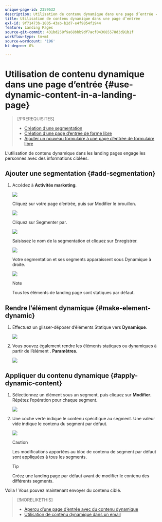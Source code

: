 ```yaml
---
unique-page-id: 2359532
description: Utilisation de contenu dynamique dans une page d’entrée - Documents Marketo - Documentation du produit
title: Utilisation de contenu dynamique dans une page d’entrée
exl-id: 9f71473b-1805-43ab-b2d7-e4f9854f1944
feature: Landing Pages
source-git-commit: 431bd258f9a68bbb9df7acf043085578d3d91b1f
workflow-type: tm+mt
source-wordcount: '196'
ht-degree: 0%

---
```


# Utilisation de contenu dynamique dans une page d’entrée {#use-dynamic-content-in-a-landing-page}

>[!PREREQUISITES]
>
>* [Création d’une segmentation](/help/marketo/product-docs/personalization/segmentation-and-snippets/segmentation/create-a-segmentation.md)
>* [Création d’une page d’entrée de forme libre](/help/marketo/product-docs/demand-generation/landing-pages/free-form-landing-pages/create-a-free-form-landing-page.md)
>* [Ajouter un nouveau formulaire à une page d’entrée de formulaire libre](/help/marketo/product-docs/demand-generation/landing-pages/free-form-landing-pages/add-a-new-form-to-a-free-form-landing-page.md)

L’utilisation de contenu dynamique dans les landing pages engage les personnes avec des informations ciblées.

## Ajouter une segmentation {#add-segmentation}

1. Accédez à **Activités marketing**.

   ![](assets/login-marketing-activities.png)

   Cliquez sur votre page d’entrée, puis sur Modifier le brouillon.

   ![](assets/landingpageeditdraft.jpg)

   Cliquez sur Segmenter par.

   ![](assets/image2015-5-21-12-3a31-3a20.png)

   Saisissez le nom de la segmentation et cliquez sur Enregistrer.

   ![](assets/image2014-9-16-14-3a50-3a5.png)

   Votre segmentation et ses segments apparaissent sous Dynamique à droite.

   ![](assets/image2015-5-21-12-3a36-3a40.png)

   >[!NOTE]
   >
   >Tous les éléments de landing page sont statiques par défaut.

## Rendre l’élément dynamique {#make-element-dynamic}

1. Effectuez un glisser-déposer d’éléments Statique vers **Dynamique**.

   ![](assets/image2014-9-16-14-3a50-3a27.png)

1. Vous pouvez également rendre les éléments statiques ou dynamiques à partir de l’élément . **Paramètres**.

   ![](assets/image2015-5-21-12-3a39-3a41.png)

## Appliquer du contenu dynamique {#apply-dynamic-content}

1. Sélectionnez un élément sous un segment, puis cliquez sur **Modifier**. Répétez l’opération pour chaque segment.

   ![](assets/image2015-5-21-12-3a42-3a11.png)

1. Une coche verte indique le contenu spécifique au segment. Une valeur vide indique le contenu du segment par défaut.

   ![](assets/image2015-5-21-12-3a44-3a24.png)

   >[!CAUTION]
   >
   >Les modifications apportées au bloc de contenu de segment par défaut sont appliquées à tous les segments.

   >[!TIP]
   >
   >Créez une landing page par défaut avant de modifier le contenu des différents segments.

Voila ! Vous pouvez maintenant envoyer du contenu ciblé.

>[!MORELIKETHIS]
>
>* [Aperçu d’une page d’entrée avec du contenu dynamique](/help/marketo/product-docs/demand-generation/landing-pages/landing-page-actions/preview-a-landing-page-with-dynamic-content.md)
>* [Utilisation de contenu dynamique dans un email](/help/marketo/product-docs/email-marketing/general/functions-in-the-editor/using-dynamic-content-in-an-email.md)
